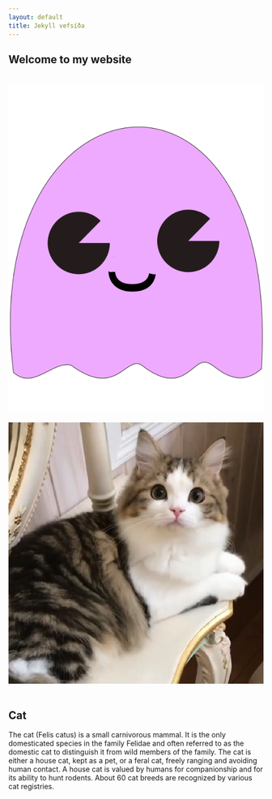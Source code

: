 ```yaml
---
layout: default
title: Jekyll vefsíða
---
```


<nav class="hello">

<h1>Welcome to my website</h1>
<br>
<div class="spin">
    <img src="/assets/images/drawing2.svg" alt="svg">
</div>
<br>
<img src="/assets/images/beautifulcat.png" alt="image" />
</nav><br>
<nav class="lorem">
<h1>Cat</h1>
<p>The cat (Felis catus) is a small carnivorous mammal. It is the only domesticated species in the family Felidae and often referred to as the domestic cat to distinguish it from wild members of the family. The cat is either a house cat, kept as a pet, or a feral cat, freely ranging and avoiding human contact. A house cat is valued by humans for companionship and for its ability to hunt rodents. About 60 cat breeds are recognized by various cat registries.</p></nav>

